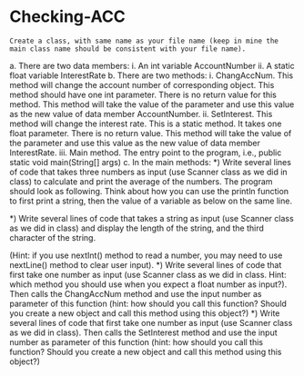 # Checking-ACC

	Create a class, with same name as your file name (keep in mine the main class name should be consistent with your file name).
a.	There are two data members: 
i.	An int variable AccountNumber
ii.	A static float variable InterestRate
b.	There are two methods:
i.	ChangAccNum. This method will change the account number of corresponding object. This method should have one int parameter. There is no return value for this method. This method will take the value of the parameter and use this value as the new value of data member AccountNumber. 
ii.	SetInterest. This method will change the interest rate. This is a static method. It takes one float parameter. There is no return value. This method will take the value of the parameter and use this value as the new value of data member InterestRate.
iii.	Main method. The entry point to the program, i.e., public static void main(String[] args)
c.	In the main methods: 
*) Write several lines of code that takes three numbers as input (use Scanner class as we did in class) to calculate and print the average of the numbers. The program should look as following. Think about how you can use the println function to first print a string, then the value of a variable as below on the same line. 
 
*) Write several lines of code that takes a string as input (use Scanner class as we did in class) and display the length of the string, and the third character of the string. 
 
(Hint: if you use nextInt() method to read a number, you may need to use nextLine() method to clear user input).
*) Write several lines of code that first take one number as input (use Scanner class as we did in class. Hint: which method you should use when you expect a float number as input?). Then calls the ChangAccNum method and use the input number as parameter of this function (hint: how should you call this function? Should you create a new object and call this method using this object?)
*) Write several lines of code that first take one number as input (use Scanner class as we did in class). Then calls the SetInterest method and use the input number as parameter of this function (hint: how should you call this function? Should you create a new object and call this method using this object?)
